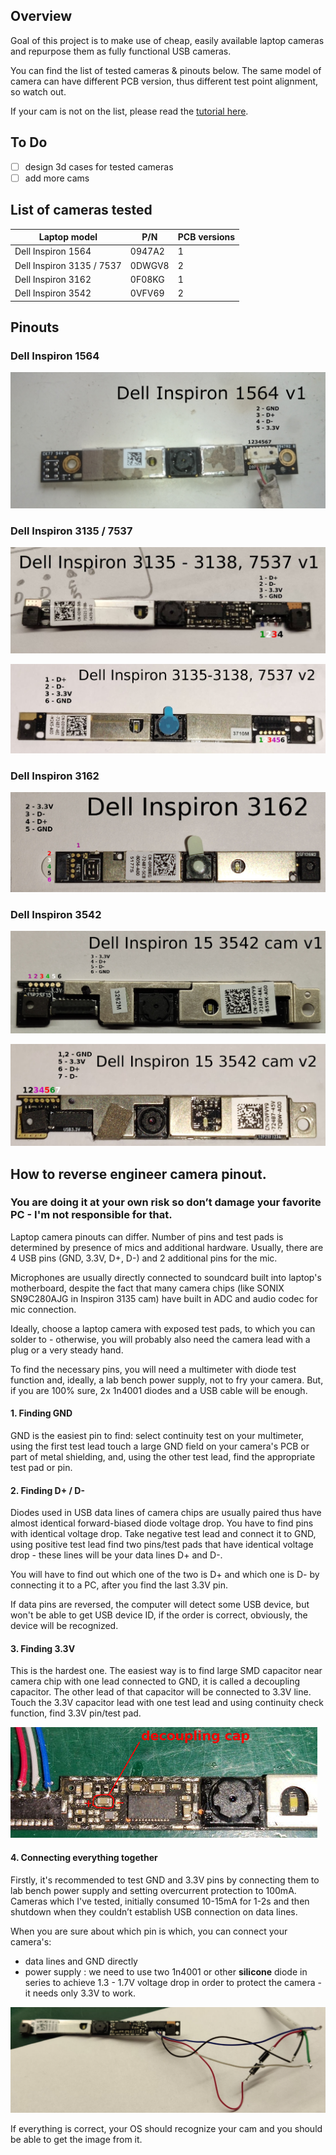 ## Overview
Goal of this project is to make use of cheap, easily available laptop cameras and repurpose them as fully functional USB cameras.

You can find the list of tested cameras & pinouts below. The same model of camera can have different PCB version, thus different test point alignment, so watch out.

If your cam is not on the list, please read the [tutorial here](#how-to-reverse-engineer-camera-pinout).

## To Do
- [ ] design 3d cases for tested cameras
- [ ] add more cams

## List of cameras tested

Laptop model|P/N|PCB versions
--|--|--
Dell Inspiron 1564|0947A2|1
Dell Inspiron 3135 / 7537|0DWGV8|2
Dell Inspiron 3162|0F08KG|1
Dell Inspiron 3542|0VFV69|2

## Pinouts
### Dell Inspiron 1564

![Dell Inspiron 1564 camera](cam_models/inspiron_1564/inspiron_1564_v1.jpg)

### Dell Inspiron 3135 / 7537

![Dell Inspiron 3135 / 7537 camera](cam_models/inspiron_3135/inspiron_3135_7537_v1.jpg)

![Dell Inspiron 3135 / 7537 camera](cam_models/inspiron_3135/inspiron_3135_7537_v2.jpg)

### Dell Inspiron 3162

![Dell Inspiron 3162 camera](cam_models/inspiron_3162/inspiron_3162.jpg)

### Dell Inspiron 3542

![Dell Inspiron 3542 camera](cam_models/inspiron_3542/inspiron_15_3542_v1.jpg)

![Dell Inspiron 3542 camera](cam_models/inspiron_3542/inspiron_15_3542_v2.jpg)

## How to reverse engineer camera pinout.

### You are doing it at your own risk so don’t damage your favorite PC - I'm not responsible for that.

Laptop camera pinouts can differ. Number of pins and test pads is determined by presence of mics and additional hardware. Usually, there are 4 USB pins (GND, 3.3V, D+, D-) and 2 additional pins for the mic.

Microphones are usually directly connected to soundcard built into laptop's motherboard, despite the fact that many camera chips (like SONIX SN9C280AJG in Inspiron 3135 cam) have built in ADC and audio codec for mic connection.

Ideally, choose a laptop camera with exposed test pads, to which you can solder to - otherwise, you will probably also need the camera lead with a plug or a very steady hand.

To find the necessary pins, you will need a multimeter with diode test function and, ideally, a lab bench power supply, not to fry your camera. But, if you are 100% sure, 2x 1n4001 diodes and a USB cable will be enough.

####  1. Finding GND
GND is the easiest pin to find: select continuity test on your multimeter, using the first test lead touch a large GND field on your camera's PCB or part of metal shielding, and, using the other test lead, find the appropriate test pad or pin.

####  2. Finding D+ / D-
Diodes used in USB data lines of camera chips are usually paired thus have almost identical forward-biased diode voltage drop. You have to find pins with identical voltage drop.
Take negative test lead and connect it to GND, using positive test lead find two pins/test pads that have identical voltage drop - these lines will be your data lines D+ and D-.

You will have to find out which one of the two is D+ and which one is D- by connecting it to a PC, after you find the last 3.3V pin.

If data pins are reversed, the computer will detect some USB device, but won't be able to get USB device ID, if the order is correct, obviously, the device will be recognized.

#### 3. Finding 3.3V
This is the hardest one. The easiest way is to find large SMD capacitor near camera chip with one lead connected to GND, it is called a decoupling capacitor. The other lead of that capacitor will be connected to 3.3V line. Touch the 3.3V capacitor lead with one test lead and using continuity check function, find 3.3V pin/test pad.

![Image of decoupling cap](https://raw.githubusercontent.com/JacobPCL/cheap_webcam/master/images/de_cap.jpg)

#### 4. Connecting everything together
Firstly, it's recommended to test GND and 3.3V pins by connecting them to lab bench power supply and setting overcurrent protection to 100mA.
Cameras which I've tested, initially consumed 10-15mA for 1-2s and then shutdown when they couldn’t establish USB connection on data lines.

When you are sure about which pin is which, you can connect your camera's:
* data lines and GND directly
* power supply : we need to use two 1n4001 or other **silicone** diode in series to achieve 1.3 - 1.7V voltage drop in order to protect the camera - it needs only 3.3V to work.

![Image of wire connection](https://raw.githubusercontent.com/JacobPCL/cheap_webcam/master/images/1n4001.jpg)

If everything is correct, your OS should recognize your cam and you should be able to get the image from it.
